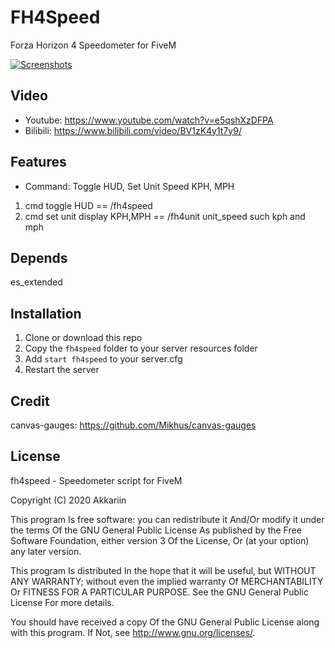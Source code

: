 # FH4Speed
Forza Horizon 4 Speedometer for FiveM

[![Screenshots](https://i.imgur.com/Z0DuOkV.png)](https://www.youtube.com/watch?v=e5qshXzDFPA)

## Video
- Youtube: https://www.youtube.com/watch?v=e5qshXzDFPA
- Bilibili: https://www.bilibili.com/video/BV1zK4y1t7y9/

## Features
- Command: Toggle HUD, Set Unit Speed KPH, MPH
1. cmd toggle HUD == /fh4speed
2. cmd set unit display KPH,MPH == /fh4unit unit_speed such kph and mph

## Depends
es_extended

## Installation
1. Clone or download this repo
2. Copy the `fh4speed` folder to your server resources folder
3. Add `start fh4speed` to your server.cfg
4. Restart the server

## Credit
canvas-gauges: https://github.com/Mikhus/canvas-gauges

## License
fh4speed - Speedometer script for FiveM

Copyright (C) 2020 Akkariin

This program Is free software: you can redistribute it And/Or modify it under the terms Of the GNU General Public License As published by the Free Software Foundation, either version 3 Of the License, Or (at your option) any later version.

This program Is distributed In the hope that it will be useful, but WITHOUT ANY WARRANTY; without even the implied warranty Of MERCHANTABILITY Or FITNESS FOR A PARTICULAR PURPOSE. See the GNU General Public License For more details.

You should have received a copy Of the GNU General Public License along with this program. If Not, see http://www.gnu.org/licenses/.
